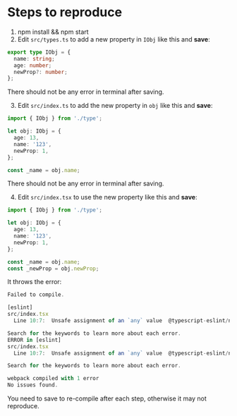 # Steps to reproduce

1. npm install && npm start
2. Edit `src/types.ts` to add a new property in `IObj` like this and **save**:

```typescript
export type IObj = {
  name: string;
  age: number;
  newProp?: number;
};
```
There should not be any error in terminal after saving.

3. Edit `src/index.ts` to add the new property in `obj` like this and **save**:

```typescript
import { IObj } from './type';

let obj: IObj = {
  age: 13,
  name: '123',
  newProp: 1,
};

const _name = obj.name;
```
There should not be any error in terminal after saving.

4. Edit `src/index.tsx` to use the new property like this and **save**:
```typescript
import { IObj } from './type';

let obj: IObj = {
  age: 13,
  name: '123',
  newProp: 1,
};

const _name = obj.name;
const _newProp = obj.newProp;
```
It throws the error:
```typescript
Failed to compile.

[eslint] 
src/index.tsx
  Line 10:7:  Unsafe assignment of an `any` value  @typescript-eslint/no-unsafe-assignment

Search for the keywords to learn more about each error.
ERROR in [eslint] 
src/index.tsx
  Line 10:7:  Unsafe assignment of an `any` value  @typescript-eslint/no-unsafe-assignment

Search for the keywords to learn more about each error.

webpack compiled with 1 error
No issues found.
```

You need to save to re-compile after each step, otherwise it may not reproduce.